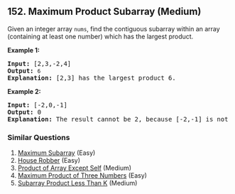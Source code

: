 ## 152. Maximum Product Subarray (Medium)

<p>Given an integer array&nbsp;<code>nums</code>, find the contiguous subarray within an array (containing at least one number) which has the largest product.</p>

<p><strong>Example 1:</strong></p>

<pre>
<strong>Input:</strong> [2,3,-2,4]
<strong>Output:</strong> <code>6</code>
<strong>Explanation:</strong>&nbsp;[2,3] has the largest product 6.
</pre>

<p><strong>Example 2:</strong></p>

<pre>
<strong>Input:</strong> [-2,0,-1]
<strong>Output:</strong> 0
<strong>Explanation:</strong>&nbsp;The result cannot be 2, because [-2,-1] is not a subarray.</pre>


### Similar Questions
  1. [Maximum Subarray](https://github.com/openset/leetcode/tree/master/solution/maximum-subarray) (Easy)
  1. [House Robber](https://github.com/openset/leetcode/tree/master/solution/house-robber) (Easy)
  1. [Product of Array Except Self](https://github.com/openset/leetcode/tree/master/solution/product-of-array-except-self) (Medium)
  1. [Maximum Product of Three Numbers](https://github.com/openset/leetcode/tree/master/solution/maximum-product-of-three-numbers) (Easy)
  1. [Subarray Product Less Than K](https://github.com/openset/leetcode/tree/master/solution/subarray-product-less-than-k) (Medium)

